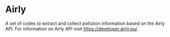 # Airly

A set of codes to extract and collect pollution information based on the Airly API. For information on Airly API visit https://developer.airly.eu/.

